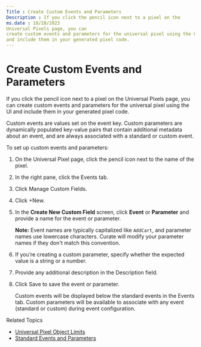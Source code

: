 ```yaml
---
Title : Create Custom Events and Parameters
Description : If you click the pencil icon next to a pixel on the
ms.date : 10/28/2023
Universal Pixels page, you can
create custom events and parameters for the universal pixel using the UI
and include them in your generated pixel code.
---
```



# Create Custom Events and Parameters



If you click the pencil icon next to a pixel on the
Universal Pixels page, you can
create custom events and parameters for the universal pixel using the UI
and include them in your generated pixel code.



Custom events are values set on the event key. Custom parameters are
dynamically populated key-value pairs that contain additional metadata
about an event, and are always associated with a standard or custom
event.

To set up custom events and parameters:





1.  On the Universal
    Pixel page, click the pencil icon next to the name of the
    pixel.
2.  In the right pane, click the
    Events tab.
3.  Click Manage Custom
    Fields.
4.  Click
    +New.
5.  In the **Create New Custom Field** screen,
    click **Event** or **Parameter** and provide a name for the event or
    parameter. 
    

    

    <b>Note:</b> Event names are typically
    capitalized like `AddCart`, and parameter names use lowercase
    characters. Curate will modify your
    parameter names if they don't match this convention.

    

    
6.  If you’re creating a custom parameter, specify
    whether the expected value is a string or a number.
7.  Provide any additional description in the
    Description field. 
8.  Click Save to
    save the event or parameter. 
    

    Custom events will be displayed below the standard events in the
    Events tab. Custom parameters
    will be available to associate with any event (standard or custom)
    during event configuration.

    



>

Related Topics

- <a href="universal-pixel-object-limits.md" class="xref"
  title="There are limits for how many audiences, conversions, custom events, and parameters you can create, as well as a data size limit for information transmitted by the parameters.">Universal
  Pixel Object Limits</a>
- <a href="standard-events-and-parameters.md" class="xref">Standard
  Events and Parameters</a>






